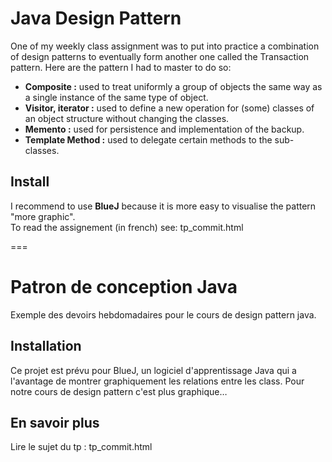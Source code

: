 # Java Design Pattern
One of my weekly class assignment was to put into practice a combination of design patterns to eventually form another one called the Transaction pattern. Here are the pattern I had to master to do so:  
+ **Composite :** used to treat uniformly a group of objects the same way as a single instance of the same type of object.
+ **Visitor, iterator :** used to define a new operation for (some) classes of an object structure without changing the classes.
+ **Memento :** used for persistence and implementation of the backup.
+ **Template Method :** used to delegate certain methods to the sub-classes. 

## Install
I recommend to use **BlueJ** because it is more easy to visualise the pattern "more graphic".  
To read the assignement (in french) see: tp_commit.html

===
# Patron de conception Java
Exemple des devoirs hebdomadaires pour le cours de design pattern java. 

## Installation
Ce projet est prévu pour BlueJ, un logiciel d'apprentissage Java qui a l'avantage de montrer graphiquement les relations entre les class. Pour notre cours de design pattern c'est plus graphique…

## En savoir plus 
Lire le sujet du tp : tp_commit.html
